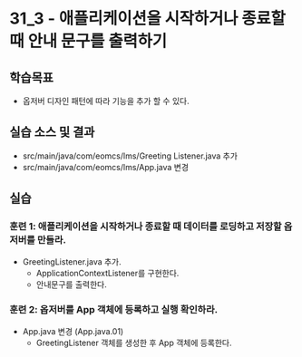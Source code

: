 # 31_3 - 애플리케이션을 시작하거나 종료할 때 안내 문구를 출력하기

## 학습목표

- 옵저버 디자인 패턴에 따라 기능을 추가 할 수 있다.

## 실습 소스 및 결과

- src/main/java/com/eomcs/lms/Greeting Listener.java 추가
- src/main/java/com/eomcs/lms/App.java 변경

## 실습  

### 훈련 1: 애플리케이션을 시작하거나 종료할 때 데이터를 로딩하고 저장할 옵저버를 만들라.

- GreetingListener.java 추가.
  - ApplicationContextListener를 구현한다.
  - 안내문구를 출력한다.
  

### 훈련 2: 옵저버를 App 객체에 등록하고 실행 확인하라.

- App.java 변경 (App.java.01)
  - GreetingListener 객체를 생성한 후 App 객체에 등록한다.
    



